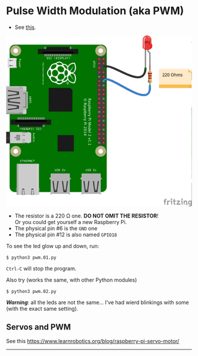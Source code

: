 # Pulse Width Modulation (aka PWM)

- See [this](https://passe-coque.com/admin/sql/index.html).

![Schema](./RasPi.led.png)

- The resistor is a 220 &Omega; one. **DO NOT OMIT THE RESISTOR**!   
Or you could get yourself a new Raspberry Pi.
- The physical pin #6 is the `GND` one
- The physical pin #12 is also named `GPIO18`

To see the led glow up and down, run:
```
$ python3 pwm.01.py
```
`Ctrl-C` will stop the program.

Also try (works the same, with other Python modules)
```
$ python3 pwm.02.py
```

**_Warning_**: all the leds are not the same... I've had wierd blinkings with some (with the exact same setting).

## Servos and PWM
See this <https://www.learnrobotics.org/blog/raspberry-pi-servo-motor/>  



---
